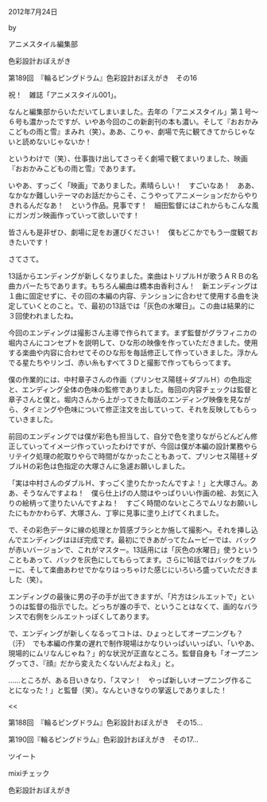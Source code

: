 <!-- source: http://animestyle.jp/2012/07/24/1296/ -->

2012年7月24日

 

 by 

 

アニメスタイル編集部

 

色彩設計おぼえがき

 

第189回　『輪るピングドラム』色彩設計おぼえがき　その16


祝！　雑誌「アニメスタイル001」。


なんと編集部からいただいてしまいました。去年の「アニメスタイル」第１号〜６号も濃かったですが、いやあ今回のこの新創刊の本も濃い。そして『おおかみこどもの雨と雪』まみれ（笑）。ああ、こりゃ、劇場で先に観てきてからじゃないと読めないじゃないか！


というわけで（笑）、仕事抜け出してさっそく劇場で観てまいりました、映画『おおかみこどもの雨と雪』であります。


いやあ、すっごく「映画」でありました。素晴らしい！　すごいなあ！　ああ、なかなか難しいテーマのお話だからこそ、こうやってアニメーションだからやりきれるんだなあ！　という作品。見事です！　細田監督にはこれからもこんな風にガンガン映画作っていって欲しいです！


皆さんも是非ぜひ、劇場に足をお運びください！　僕もどこかでもう一度観ておきたいです！


さてさて。


13話からエンディングが新しくなりました。楽曲はトリプルＨが歌うＡＲＢの名曲カバーたちであります。もちろん編曲は橋本由香利さん！　新エンディングは１曲に固定せずに、その回の本編の内容、テンションに合わせて使用する曲を決定していくとのこと。で、最初の13話では「灰色の水曜日」。この曲は結果的に３回使われましたね。


今回のエンディングは撮影さん主導で作られてます。まず監督がグラフィニカの堀内さんにコンセプトを説明して、ひな形の映像を作っていただきました。使用する楽曲や内容に合わせてそのひな形を毎話修正して作っていきました。浮かんでる星たちやリンゴ、赤い糸もすべて３Ｄと撮影で作ってもらってます。


僕の作業的には、中村章子さんの作画（プリンセス陽毬＋ダブルＨ）の色指定と、エンディング全体の色味の監修でありました。毎回の内容チェックは監督と章子さんと僕と。堀内さんから上がってきた毎話のエンディング映像を見ながら、タイミングや色味について修正注文を出していって、それを反映してもらっていきました。


前回のエンディングでは僕が彩色も担当して、自分で色を塗りながらどんどん修正していってイメージ作っていったわけですが、今回は僕が本編の設計業務やらリテイク処理の舵取りやらで時間がなかったこともあって、プリンセス陽毬＋ダブルＨの彩色は色指定の大塚さんに急遽お願いしました。


「実は中村さんのダブルＨ、すっごく塗りたかったんですよ！」と大塚さん。ああ、そうなんですよね！　僕ら仕上げの人間はやっぱりいい作画の絵、お気に入りの絵柄って塗りたいんですよね！　すごく時間のないところでムリなお願いしたにもかかわらず、大塚さん、丁寧に見事に塗り上げてくれました。


で、その彩色データに線の処理とか質感ブラシとか施して撮影へ。それを挿し込んでエンディングはほぼ完成です。最初にできあがってたムービーでは、バックが赤いバージョンで、これがマスター。13話用には「灰色の水曜日」使うということもあって、バックを灰色にしてもらってます。さらに16話ではバックをブルーに、そして楽曲あわせでかなりはっちゃけた感じにいろいろ盛っていただきました（笑）。


エンディングの最後に男の子の手が出てきますが、「片方はシルエットで」というのは監督の指示でした。どっちが誰の手で、ということはなくて、画的なバランスで右側をシルエットっぽくしてあります。


で、エンディングが新しくなるってコトは、ひょっとしてオープニングも？（汗）　でも本編の作業の遅れで制作現場はかなりいっぱいいっぱい、「いやあ、現場的にムリなんじゃね？」的な状況が正直なところ。監督自身も「オープニングってさ、『顔』だから変えたくないんだよねえ」と。


……ところが、ある日いきなり、「スマン！　やっぱ新しいオープニング作ることになった！」と監督（笑）。なんといきなりの掌返しでありました！


<< 

第188回　『輪るピングドラム』色彩設計おぼえがき　その15...

第190回『輪るピングドラム』色彩設計おぼえがき　その17...

 >>

ツイート

mixiチェック

色彩設計おぼえがき
